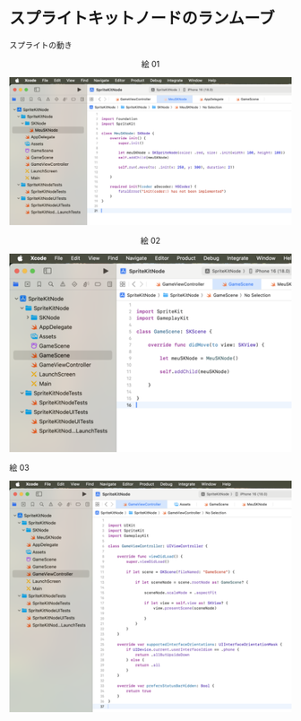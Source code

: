 # スプライトキットノードのランムーブ

スプライトの動き

<div align="center">
絵 01
</div>

![](Imagens/SpriteNode-RunMoveTo-Img01.png)

<div align="center">
絵 02
</div>

![](Imagens/SpriteNode-Run-Img02.png)

絵 03
</div>

![](Imagens/SpriteNode-Run-Img03.png)